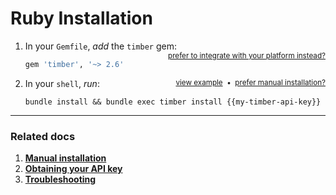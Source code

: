 # Ruby Installation

1. In your `Gemfile`, *add* the `timber` gem: <small style="float: right" class="platform-alt"><a href="/platforms">prefer to integrate with your platform instead?</a></small>

    ```ruby
    gem 'timber', '~> 2.6'
    ```

2. In your `shell`, *run*: <a href="/languages/ruby/installation/manual" style="float: right"><small>prefer manual installation?</small></a><span style="float: right"><small>&nbsp;&nbsp;&bull;&nbsp;&nbsp;</small></span><a href="//images.contentful.com/h6vh38q7qvzk/2Fx4sgYcbe8kKi4smywIKK/f33553257e41014771d21eafa4e22cea/0211f1d87004a059441f536b87b72802.gif" target="_blank"  style="float: right"><small>view example</small></a>

   ```shell
   bundle install && bundle exec timber install {{my-timber-api-key}}
   ```

---

### Related docs

1. [**Manual installation**](/languages/ruby/installation/manual)
2. [**Obtaining your API key**](/app/applications/obtaining-your-api-key)
3. [**Troubleshooting**](/languages/ruby/troubleshooting)

